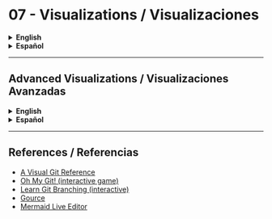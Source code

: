 # 07 - Visualizations / Visualizaciones

<details>
<summary><strong>English</strong></summary>

## Theory: Why Visualizations Matter
- Visual representations help understand complex Git operations, workflows, and repository states.
- Diagrams clarify branching, merging, rebasing, and the internal structure of Git.
- Animated gifs and step-by-step visuals make abstract concepts concrete and easier to remember.

## Flowcharts and Diagrams
### Basic Branching and Merging
```mermaid
flowchart LR
  A[main] --> B(feature-1)
  B --> C(merge)
  C --> A
```

### Rebase vs Merge
```mermaid
flowchart TD
  subgraph Merge
    A1[main] --> B1(feature)
    B1 --> C1[merge]
    C1 --> A1
  end
  subgraph Rebase
    A2[main] --> B2(feature)
    B2 --> D2[rebase]
    D2 --> A2
  end
```

### Git Internals: Commits and Pointers
```mermaid
flowchart LR
  W[Working Directory] --> I[Index (Staging)]
  I --> R[Repository]
  R --> C1(Commit 1)
  C1 --> C2(Commit 2)
  C2 --> HEAD
```

## Animated Visuals (Description)
- **Branching:** Imagine a timeline splitting into two lines—each line is a branch. Changes can happen independently.
- **Merging:** Two lines join into one, combining changes from both.
- **Rebasing:** One line is "lifted" and replayed on top of another, creating a linear history.
- **Cherry-pick:** A single commit is "picked" from one line and applied to another.

## Example: Visualizing a Feature Branch Workflow
```mermaid
flowchart TD
  A[main] --> B[feature/login]
  B --> C[commit changes]
  C --> D[pull request]
  D --> E[code review]
  E --> F[merge to main]
```

## Tools for Visualizing Git
- [Mermaid](https://mermaid-js.github.io/mermaid/#/)
- [GitKraken](https://www.gitkraken.com/)
- [Sourcetree](https://www.sourcetreeapp.com/)
- [Git Graph VS Code Extension](https://marketplace.visualstudio.com/items?itemName=mhutchie.git-graph)
- [Gource](https://gource.io/) (animated repo history)

</details>

<details>
<summary><strong>Español</strong></summary>

## Teoría: Por qué importan las visualizaciones
- Las representaciones visuales ayudan a entender operaciones complejas de Git, flujos de trabajo y estados del repositorio.
- Los diagramas aclaran branching, merging, rebase y la estructura interna de Git.
- Los gifs animados y visuales paso a paso hacen concretos conceptos abstractos y facilitan su memorización.

## Diagramas y flujogramas
### Branching y Merging básico
```mermaid
flowchart LR
  A[main] --> B(feature-1)
  B --> C(merge)
  C --> A
```

### Rebase vs Merge
```mermaid
flowchart TD
  subgraph Merge
    A1[main] --> B1(feature)
    B1 --> C1[merge]
    C1 --> A1
  end
  subgraph Rebase
    A2[main] --> B2(feature)
    B2 --> D2[rebase]
    D2 --> A2
  end
```

### Internals de Git: Commits y punteros
```mermaid
flowchart LR
  W[Directorio de trabajo] --> I[Index / Staging]
  I --> R[Repositorio]
  R --> C1[Commit 1]
  C1 --> C2[Commit 2]
  C2 --> HEAD
```

## Visuales animados (descripción)
- **Branching:** Imagina una línea de tiempo que se divide en dos—cada línea es una rama. Los cambios pueden ocurrir de forma independiente.
- **Merging:** Dos líneas se unen en una, combinando cambios de ambas.
- **Rebase:** Una línea se "levanta" y se reproduce sobre otra, creando un historial lineal.
- **Cherry-pick:** Un commit individual se "toma" de una línea y se aplica en otra.

## Ejemplo: Visualización de un flujo de feature branch
```mermaid
flowchart TD
  A[main] --> B[feature/login]
  B --> C[commit cambios]
  C --> D[pull request]
  D --> E[revisión de código]
  E --> F[merge a main]
```

## Herramientas para visualizar Git
- [Mermaid](https://mermaid-js.github.io/mermaid/#/)
- [GitKraken](https://www.gitkraken.com/)
- [Sourcetree](https://www.sourcetreeapp.com/)
- [Git Graph VS Code Extension](https://marketplace.visualstudio.com/items?itemName=mhutchie.git-graph)
- [Gource](https://gource.io/) (historial animado del repo)

</details>

---

## Advanced Visualizations / Visualizaciones Avanzadas
<details>
<summary><strong>English</strong></summary>

### Visualizing Conflicts and Resolution
#### Before Merge Conflict
```mermaid
flowchart LR
  A[main] --> B1[commit A]
  A --> C1[feature]
  B1 --> D1[commit B]
  C1 --> E1[commit C]
  D1 & E1 --> F1[merge conflict]
```
#### After Conflict Resolution
```mermaid
flowchart LR
  F1[merge conflict] --> G1[resolved merge]
  G1 --> H1[main]
```

### Collaborative Workflow Example
```mermaid
flowchart TD
  U1[User 1] --> B1[feature/user1]
  U2[User 2] --> B2[feature/user2]
  B1 --> M1[merge to main]
  B2 --> M2[merge to main]
  M1 & M2 --> MAIN[main]
```

### Visualizing Reflog
```mermaid
flowchart TD
  H1[HEAD 0 actual] --> H2[HEAD 1 previo] --> H3[HEAD 2 antiguo]
  H2 --> B1[movimiento de rama]
  H3 --> C1[commit]
```

### Visualizing Stash
```mermaid
flowchart TD
  WD[Directorio de trabajo] -- stash --> S1[stash 0]
  WD -- stash --> S2[stash 1]
  S1 -- aplicar --> WD
```

### Visualizing Submodules
```mermaid
flowchart TD
  P[Parent Repo] --> S[Submodule Repo]
  S --> C1[Submodule Commit]
  P --> C2[Parent Commit]
```

### Screenshots & Animations
- [GitKraken Example](https://www.gitkraken.com/learn/git/tutorials/visualizing-git-branches)
- [Gource Animation Example](https://gource.io/gallery/)
- [VS Code Git Graph Extension](https://marketplace.visualstudio.com/items?itemName=mhutchie.git-graph)

### FAQ: Visualizations
- **How do I interpret a merge conflict diagram?**
  - Look for branches converging on a node labeled as conflict; resolution creates a new commit.
- **What does a rebase look like visually?**
  - The feature branch is replayed on top of the main branch, resulting in a straight line.
- **How can I see my repo visually?**
  - Use tools like GitKraken, Sourcetree, or the Git Graph extension for VS Code.

</details>
<details>
<summary><strong>Español</strong></summary>

### Visualización de conflictos y resolución
#### Antes del conflicto de merge
```mermaid
flowchart LR
  A[main] --> B1[commit A]
  A --> C1[feature]
  B1 --> D1[commit B]
  C1 --> E1[commit C]
  D1 & E1 --> F1[conflicto de merge]
```
#### Después de resolver el conflicto
```mermaid
flowchart LR
  F1[conflicto de merge] --> G1[merge resuelto]
  G1 --> H1[main]
```

### Ejemplo de flujo colaborativo
```mermaid
flowchart TD
  U1[Usuario 1] --> B1[feature/usuario1]
  U2[Usuario 2] --> B2[feature/usuario2]
  B1 --> M1[merge a main]
  B2 --> M2[merge a main]
  M1 & M2 --> MAIN[main]
```

### Visualización de Reflog
```mermaid
flowchart TD
  H1[HEAD 0 actual] --> H2[HEAD 1 previo] --> H3[HEAD 2 antiguo]
  H2 --> B1[movimiento de rama]
  H3 --> C1[commit]
```

### Visualización de Stash
```mermaid
flowchart TD
  WD[Directorio de trabajo] -- stash --> S1[stash 0]
  WD -- stash --> S2[stash 1]
  S1 -- aplicar --> WD
```

### Visualización de Submódulos
```mermaid
flowchart TD
  P[Repo principal] --> S[Repo submódulo]
  S --> C1[Commit submódulo]
  P --> C2[Commit principal]
```

### Capturas y animaciones
- [Ejemplo GitKraken](https://www.gitkraken.com/learn/git/tutorials/visualizing-git-branches)
- [Ejemplo animación Gource](https://gource.io/gallery/)
- [Extensión Git Graph para VS Code](https://marketplace.visualstudio.com/items?itemName=mhutchie.git-graph)

### Preguntas frecuentes: Visualizaciones
- **¿Cómo interpreto un diagrama de conflicto de merge?**
  - Observa ramas que convergen en un nodo de conflicto; la resolución crea un nuevo commit.
- **¿Cómo se ve un rebase visualmente?**
  - La rama feature se "reproduce" sobre main, resultando en una línea recta.
- **¿Cómo puedo ver mi repo de forma visual?**
  - Usa herramientas como GitKraken, Sourcetree o la extensión Git Graph para VS Code.

</details>

---

## References / Referencias
- [A Visual Git Reference](https://marklodato.github.io/visual-git-guide/index-en.html)
- [Oh My Git! (interactive game)](https://ohmygit.org/)
- [Learn Git Branching (interactive)](https://learngitbranching.js.org/)
- [Gource](https://gource.io/)
- [Mermaid Live Editor](https://mermaid.live/)
